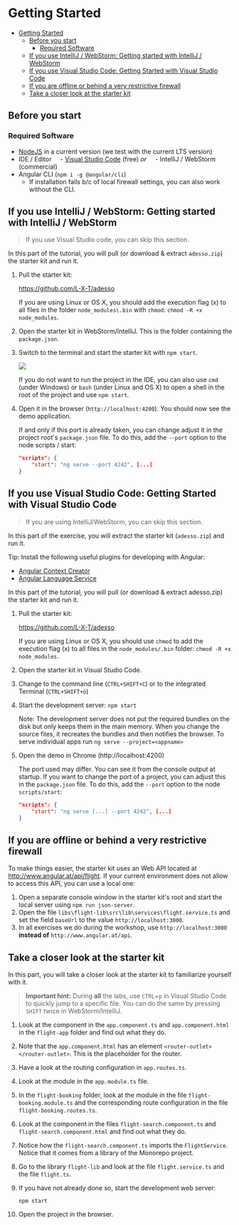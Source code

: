 # Getting Started

- [Getting Started](#getting-started)
  - [Before you start](#before-you-start)
    - [Required Software](#required-software)
  - [If you use IntelliJ / WebStorm: Getting started with IntelliJ / WebStorm](#if-you-use-intellij--webstorm-getting-started-with-intellij--webstorm)
  - [If you use Visual Studio Code: Getting Started with Visual Studio Code](#if-you-use-visual-studio-code-getting-started-with-visual-studio-code)
  - [If you are offline or behind a very restrictive firewall](#if-you-are-offline-or-behind-a-very-restrictive-firewall)
  - [Take a closer look at the starter kit](#take-a-closer-look-at-the-starter-kit)

## Before you start

### Required Software

- [NodeJS](https://nodejs.org/en/) in a current version (we test with the current LTS version)
- IDE / Editor
    - [Visual Studio Code](https://code.visualstudio.com/) (free) *or*
    - IntelliJ / WebStorm (commercial)
- Angular CLI (`npm i -g @angular/cli`)
    - If installation fails b/c of local firewall settings, you can also work without the CLI.

## If you use IntelliJ / WebStorm: Getting started with IntelliJ / WebStorm

> If you use Visual Studio code, you can skip this section.

In this part of the tutorial, you will pull (or download & extract ``adesso.zip``) the starter kit and run it.

1. Pull the starter kit:

    https://github.com/L-X-T/adesso

    If you are using Linux or OS X, you should add the execution flag (x) to all files in the folder `node_modules\.bin` with `chmod`: ``chmod -R +x  node_modules``.

2. Open the starter kit in WebStorm/IntelliJ. This is the folder containing the ``package.json``.

6. Switch to the terminal and start the starter kit with `npm start`.

    ![](https://i.imgur.com/7YG65wz.png)

    If you do not want to run the project in the IDE, you can also use `cmd` (under Windows) or `bash` (under Linux and OS X) to open a shell in the root of the project and use `npm start`.

7. Open it in the browser (`http://localhost:4200`). You should now see the demo application.

    If and only if this port is already taken, you can change adjust it in the project root's `package.json` file. To do this, add the `--port` option to the node scripts / start:

    ```json
    "scripts": {
        "start": "ng serve --port 4242", [...]
    }
    ```

## If you use Visual Studio Code: Getting Started with Visual Studio Code

> If you are using IntelliJ/WebStorm, you can skip this section.

In this part of the exercise, you will extract the starter kit (``adesso.zip``) and run it.

Tip: Install the following useful plugins for developing with Angular:

- [Angular Context Creator](https://marketplace.visualstudio.com/items?itemName=sjuulwijnia.kx-vscode-angular-context-creator)
- [Angular Language Service](https://marketplace.visualstudio.com/items?itemName=Angular.ng-template)

In this part of the tutorial, you will pull (or download & extract adesso.zip) the starter kit and run it.

1. Pull the starter kit:

    https://github.com/L-X-T/adesso

    If you are using Linux or OS X, you should use `chmod` to add the execution flag (x) to all files in the `node_modules/.bin` folder: ``chmod -R +x  node_modules``.

2. Open the starter kit in Visual Studio Code.

3. Change to the command line (`CTRL+SHIFT+C`) or to the integrated Terminal (`CTRL+SHIFT+ö`)

4. Start the development server: `npm start`

    Note: The development server does not put the required bundles on the disk but only keeps them in the main memory. When you change the source files, it recreates the bundles and then notifies the browser.
    To serve individual apps run `ng serve --project=<appname>`

5. Open the demo in Chrome (http://localhost:4200)

    The port used may differ. You can see it from the console output at startup. If you want to change the port of a project, you can adjust this in the `package.json` file. To do this, add the `--port` option to the node `scripts/start`:

    ```json
    "scripts": {
        "start": "ng serve [...] --port 4242", [...]
    }
    ```

## If you are offline or behind a very restrictive firewall

To make things easier, the starter kit uses an Web API located at
http://www.angular.at/api/flight. If your current environment does not allow to access this API, you can use a local one:

1. Open a separate console window in the starter kit's root and start the local server using ``npm run json-server``.
2. Open the file ``libs\flight-lib\src\lib\services\flight.service.ts`` and set the field ``baseUrl`` to the value ``http://localhost:3000``.
3. In all exercises we do during the workshop, use ``http://localhost:3000`` **instead of** ``http://www.angular.at/api``.

## Take a closer look at the starter kit

In this part, you will take a closer look at the starter kit to familiarize yourself with it.

> **Important hint:** During **all** the labs, use ``CTRL``+``p`` in Visual Studio Code to quickly jump to a specific file. You can do the same by pressing ``SHIFT`` twice in WebStorm/IntelliJ.

1. Look at the component in the `app.component.ts` and `app.component.html` in the ``flight-app`` folder and find out what they do.

2. Note that the `app.component.html` has an element `<router-outlet></router-outlet>`. This is the placeholder for the router.

3. Have a look at the routing configuration in `app.routes.ts`.

4. Look at the module in the `app.module.ts` file.

5. In the `flight-booking` folder, look at the module in the file `flight-booking.module.ts` and the corresponding route configuration in the file `flight-booking.routes.ts`.

6. Look at the component in the files `flight-search.component.ts` and `flight-search.component.html` and find out what they do.

7. Notice how the `flight-search.component.ts` imports the `FlightService`. Notice that it comes from a library of the Monorepo project.

8. Go to the library ``flight-lib`` and look at the file `flight.service.ts` and the file `flight.ts`.

9. If you have not already done so, start the development web server:

    ```
    npm start
    ```

10. Open the project in the browser.
